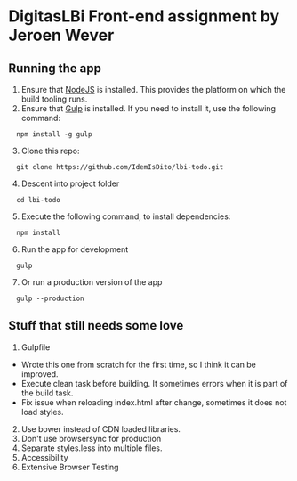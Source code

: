 # DigitasLBi Front-end assignment by Jeroen Wever

## Running the app
1. Ensure that [NodeJS](http://nodejs.org/) is installed. This provides the platform on which the build tooling runs.
2. Ensure that [Gulp](http://gulpjs.com/) is installed. If you need to install it, use the following command:
```shell
  npm install -g gulp
```
3. Clone this repo:
```shell
  git clone https://github.com/IdemIsDito/lbi-todo.git
```
4. Descent into project folder
```shell
  cd lbi-todo
```
5. Execute the following command, to install dependencies:
```shell
  npm install
```
6. Run the app for development
```shell
  gulp
```
7. Or run a production version of the app
```shell
  gulp --production
```

## Stuff that still needs some love
1. Gulpfile
  - Wrote this one from scratch for the first time, so I think it can be improved.
  - Execute clean task before building. It sometimes errors when it is part of the build task.
  - Fix issue when reloading index.html after change, sometimes it does not load styles.
2. Use bower instead of CDN loaded libraries.
3. Don't use browsersync for production
4. Separate styles.less into multiple files.
5. Accessibility
6. Extensive Browser Testing
